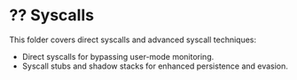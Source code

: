 # ?? Syscalls 
This folder covers direct syscalls and advanced syscall techniques: 
- Direct syscalls for bypassing user-mode monitoring. 
- Syscall stubs and shadow stacks for enhanced persistence and evasion. 
